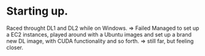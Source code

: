 # Starting up. 
Raced throught DL1 and DL2 while on Windows. => Failed 
Managed to set up a EC2 instances, played around with a Ubuntu images and set up a brand new DL image, with CUDA functionality and so forth. => still far, but feeling closer. 

